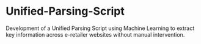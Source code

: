 # Unified-Parsing-Script

Development of a Unified Parsing Script using Machine Learning to extract key information across e-retailer websites without manual intervention.
